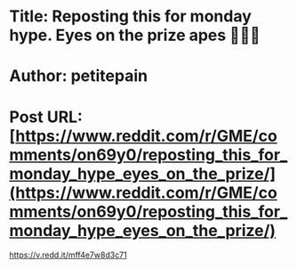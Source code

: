 # Title: Reposting this for monday hype. Eyes on the prize apes 🚀🚀🦍
# Author: petitepain
# Post URL: [https://www.reddit.com/r/GME/comments/on69y0/reposting_this_for_monday_hype_eyes_on_the_prize/](https://www.reddit.com/r/GME/comments/on69y0/reposting_this_for_monday_hype_eyes_on_the_prize/)


https://v.redd.it/mff4e7w8d3c71